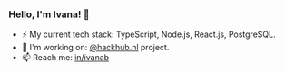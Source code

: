 ### Hello, I'm Ivana! 👋   

- ⚡ My current tech stack: TypeScript, Node.js, React.js, PostgreSQL.   
- 🔭 I'm working on: [@hackhub.nl](https://github.com/hackhub-nl) project.    
- 📫 Reach me: [in/ivanab](https://www.linkedin.com/in/ivanab/)     
